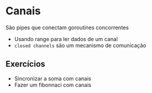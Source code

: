 # Canais

São pipes que conectam goroutines concorrentes

* Usando range para ler dados de um canal
* `closed channels` são um mecanismo de comunicação

## Exercícios

* Sincronizar a soma com canais
* Fazer um fibonnaci com canais
